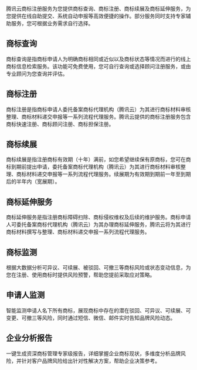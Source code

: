 腾讯云商标注册服务为您提供商标查询、商标注册、商标续展及商标延伸服务，为您提供在线自助提交、系统自动申报等高效便捷的操作。部分服务同时支持专家辅助服务，您可根据业务需求自行选择。

## 商标查询
商标查询是指商标申请人为明确商标相同或近似以及商标状态等情况而进行的线上商标信息检索服务。该功能可免费使用，您可自行查询或选择顾问注册服务，或由专业顾问为您查询并评估。

## 商标注册
商标注册是指商标申请人委托备案商标代理机构（腾讯云）为其进行商标材料审核整理、商标材料递交申报等一系列流程代理服务。腾讯云提供的商标注册服务包含商标快速注册、商标顾问注册、商标担保注册。

## 商标续展
商标续展是指注册商标有效期（十年）满前，如您希望继续保有原商标，您可在商标到期前提出申请，委托备案商标代理机构（腾讯云）为其进行商标材料审核整理、商标材料递交申报等一系列流程代理服务。续展期为有效期到期前一年至到期后的半年内（宽展期）。       

## 商标延伸服务
商标延伸服务是指注册商标障碍扫除、商标侵权维权及后续的维护服务。商标申请人可委托备案商标代理机构（腾讯云）为其办理商标延伸服务，腾讯云将为其进行商标材料撰写与整理、商标材料递交申报一系列流程代理服务。

## 商标监测
根据大数据分析可异议、可续展、被驳回、可撤三等商标风险或状态变动信息，为您在注册、使用商标时提供风险预警，帮助您提前采取应对策略。

## 申请人监测
智能监测申请人名下所有商标，展现商标中存在的潜在驳回、可异议、可续展、可变更、可撤三等风险，同时通过短信、微信、邮件实时告知品牌风险动态。


## 企业分析报告
一键生成资深商标管理专家级报告，详细掌握企业商标现状，多维度分析品牌风险，并针对客户品牌风险给出针对性解决方案，帮助企业决策参考。

